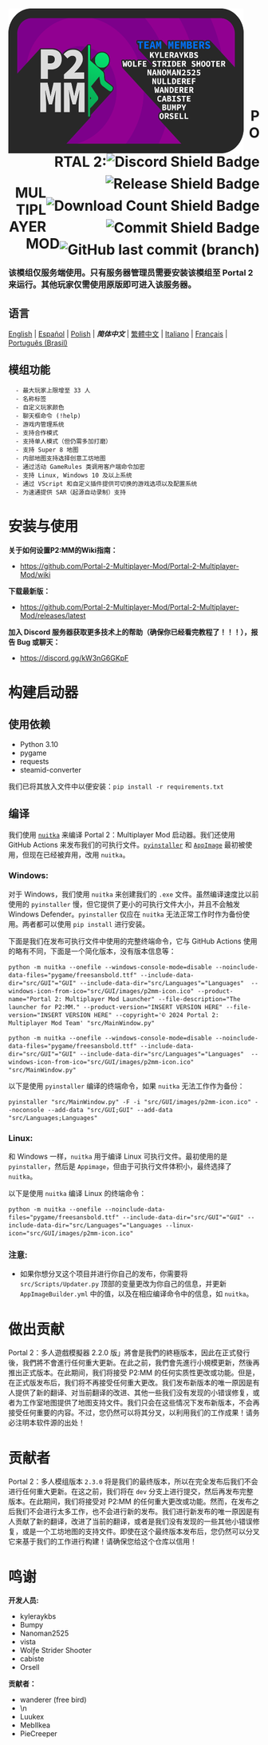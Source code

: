 <h1>
  <img src="https://github.com/Portal-2-Multiplayer-Mod/P2MM-ART/blob/e56d8c209eb3f143bb0607dc1e59730e517ecca6/Banners/P2MMBannerREADME.png?raw=true" alt="P2MMBannerREADME" width="472" height="290" align="left">
  <a href="https://discord.gg/nXRygGNxyK" target="_blank">
      <img src="https://img.shields.io/discord/839651379034193920?color=blue&label=Discord%20Users&style=for-the-badge&logo=discord&logoWidth=20"
              alt="Discord Shield Badge" style="margin-bottom: 10px;" align="right">
  </a>
  <br>
  <a href="https://github.com/Portal-2-Multiplayer-Mod/Portal-2-Multiplayer-Mod/releases/latest">
      <img src="https://img.shields.io/github/release-date/Portal-2-Multiplayer-Mod/Portal-2-Multiplayer-Mod?color=red&label=Latest%20Release&style=for-the-badge"
              alt="Release Shield Badge" style="margin-bottom: 10px;" align="right">
  </a>
  <br>
  <img src="https://img.shields.io/github/downloads/Portal-2-Multiplayer-Mod/Portal-2-Multiplayer-Mod/total?style=for-the-badge&label=TOTAL%20DOWNLOAD%20COUNT"
          alt="Download Count Shield Badge" style="margin-bottom: 10px;" align="right">
  </a>
  <br>
  <a href="https://github.com/Portal-2-Multiplayer-Mod/Portal-2-Multiplayer-Mod/commits/main">
      <img src="https://img.shields.io/github/last-commit/Portal-2-Multiplayer-Mod/Portal-2-Multiplayer-Mod?label=LAST%20COMMIT%20(MAIN)&style=for-the-badge"
              alt="Commit Shield Badge" style="margin-bottom: 10px;" align="right">
  </a>
  <br>
  <a href="https://github.com/Portal-2-Multiplayer-Mod/Portal-2-Multiplayer-Mod/commits/dev">
      <img src="https://img.shields.io/github/last-commit/Portal-2-Multiplayer-Mod/Portal-2-Multiplayer-Mod/dev?style=for-the-badge&label=LAST%20COMMIT%20(DEV)&color=%2334a5eb"
              alt="GitHub last commit (branch)" align="right">
  </a>
  <br>
  <p align="right">PORTAL 2:</p>
  <p align="right">MULTIPLAYER MOD</p>
</h1>

### 该模组仅服务端使用。只有服务器管理员需要安装该模组至 Portal 2 来运行。其他玩家仅需使用原版即可进入该服务器。

## 语言

[English](README.md) | [Español](README.es.md) | [Polish](README.pl.md) | **_简体中文_** | [繁體中文](README.zh-TW.md) | [Italiano](README.it.md) | [Français](README.fr.md) | [Português (Brasil)](README.pt_BR.md)

## 模组功能

```
  - 最大玩家上限增至 33 人
  - 名称标签
  - 自定义玩家颜色
  - 聊天框命令 (!help)
  - 游戏内管理系统
  - 支持合作模式
  - 支持单人模式（但仍需多加打磨） 
  - 支持 Super 8 地图
  - 内部地图支持选择创意工坊地图
  - 通过活动 GameRules 类调用客户端命令加密
  - 支持 Linux, Windows 10 及以上系统
  - 通过 VScript 和自定义插件提供可切换的游戏选项以及配置系统
  - 为速通提供 SAR（起源自动录制）支持
```

# 安装与使用

**关于如何设置P2:MM的Wiki指南：**

- <https://github.com/Portal-2-Multiplayer-Mod/Portal-2-Multiplayer-Mod/wiki>

**下载最新版：**

- <https://github.com/Portal-2-Multiplayer-Mod/Portal-2-Multiplayer-Mod/releases/latest>

**加入 Discord 服务器获取更多技术上的帮助（确保你已经看完教程了！！！），报告 Bug 或聊天：**

- <https://discord.gg/kW3nG6GKpF>

# 构建启动器

## 使用依赖

- Python 3.10
- pygame
- requests
- steamid-converter

我们已将其放入文件中以便安装：`pip install -r requirements.txt`

## 编译

我们使用 [`nuitka`](https://nuitka.net/) 来编译 Portal 2：Multiplayer Mod 启动器。我们还使用 GitHub Actions 来发布我们的可执行文件。[`pyinstaller`](https://pypi.org/project/pyinstaller/) 和 [`AppImage`](https://appimage.org/) 最初被使用，但现在已经被弃用，改用 `nuitka`。

### Windows:

对于 Windows，我们使用 `nuitka` 来创建我们的 `.exe` 文件。虽然编译速度比以前使用的 `pyinstaller` 慢，但它提供了更小的可执行文件大小，并且不会触发 Windows Defender。`pyinstaller` 仅应在 `nuitka` 无法正常工作时作为备份使用。两者都可以使用 `pip install` 进行安装。

下面是我们在发布可执行文件中使用的完整终端命令，它与 GitHub Actions 使用的略有不同，下面是一个简化版本，没有版本信息等：

```shell
python -m nuitka --onefile --windows-console-mode=disable --noinclude-data-files="pygame/freesansbold.ttf" --include-data-dir="src/GUI"="GUI" --include-data-dir="src/Languages"="Languages"  --windows-icon-from-ico="src/GUI/images/p2mm-icon.ico" --product-name="Portal 2: Multiplayer Mod Launcher" --file-description="The launcher for P2:MM." --product-version="INSERT VERSION HERE" --file-version="INSERT VERSION HERE" --copyright='© 2024 Portal 2: Multiplayer Mod Team' "src/MainWindow.py"
```

```shell
python -m nuitka --onefile --windows-console-mode=disable --noinclude-data-files="pygame/freesansbold.ttf" --include-data-dir="src/GUI"="GUI" --include-data-dir="src/Languages"="Languages"  --windows-icon-from-ico="src/GUI/images/p2mm-icon.ico" "src/MainWindow.py"
```

以下是使用 `pyinstaller` 编译的终端命令，如果 `nuitka` 无法工作作为备份：

```shell
pyinstaller "src/MainWindow.py" -F -i "src/GUI/images/p2mm-icon.ico" --noconsole --add-data "src/GUI;GUI" --add-data "src/Languages;Languages"
```

### Linux:

和 Windows 一样，`nuitka` 用于编译 Linux 可执行文件。最初使用的是 `pyinstaller`，然后是 `Appimage`，但由于可执行文件体积小，最终选择了 `nuitka`。

以下是使用 `nuitka` 编译 Linux 的终端命令：

```shell
python -m nuitka --onefile --noinclude-data-files="pygame/freesansbold.ttf" --include-data-dir="src/GUI"="GUI" --include-data-dir="src/Languages"="Languages --linux-icon="src/GUI/images/p2mm-icon.ico"
```

### 注意:

- 如果你想分叉这个项目并进行你自己的发布，你需要将 `src/Scripts/Updater.py` 顶部的变量更改为你自己的信息，并更新 `AppImageBuilder.yml` 中的值，以及在相应编译命令中的信息，如 `nuitka`。

# 做出贡献

Portal 2：多人遊戲模擬器 2.2.0 版」將會是我們的終極版本，因此在正式發行後，我們將不會進行任何重大更新。在此之前，我們會先進行小規模更新，然後再推出正式版本。在此期间，我们将接受 P2:MM 的任何实质性更改或功能。但是，在正式版发布后，我们将不再接受任何重大更改。我们发布新版本的唯一原因是有人提供了新的翻译、对当前翻译的改进、其他一些我们没有发现的小错误修复，或者为工作室地图提供了地图支持文件。我们只会在这些情况下发布新版本，不会再接受任何重要的内容。不过，您仍然可以将其分叉，以利用我们的工作成果！请务必注明本软件源的出处！

# 贡献者

Portal 2：多人模组版本 `2.3.0` 将是我们的最终版本，所以在完全发布后我们不会进行任何重大更新。在这之前，我们将在 `dev` 分支上进行提交，然后再发布完整版本。在此期间，我们将接受对 P2:MM 的任何重大更改或功能。然而，在发布之后我们不会进行太多工作，也不会进行新的发布。我们进行新发布的唯一原因是有人贡献了新的翻译，改进了当前的翻译，或者是我们没有发现的一些其他小错误修复，或是一个工坊地图的支持文件。即使在这个最终版本发布后，您仍然可以分叉它来基于我们的工作进行构建！请确保您给这个仓库以信用！

# 鸣谢

**开发人员:**

- kyleraykbs
- Bumpy
- Nanoman2525
- vista
- Wolƒe Strider Shoσter
- cabiste
- Orsell

**贡献者：**

- wanderer (free bird)
- \n
- Luukex
- MeblIkea
- PieCreeper
